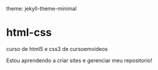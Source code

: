 theme: jekyll-theme-minimal
# html-css
 curso de html5 e css3 de cursoemvideos

Estou aprendendo a criar sites e gerenciar meu repositorio!
